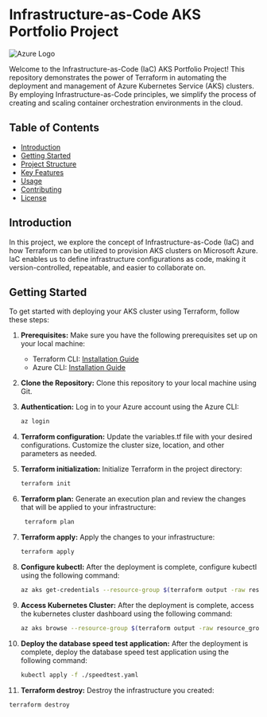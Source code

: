 # Infrastructure-as-Code AKS Portfolio Project

![Azure Logo](https://upload.wikimedia.org/wikipedia/commons/a/a8/Microsoft_Azure_Logo.svg)

Welcome to the Infrastructure-as-Code (IaC) AKS Portfolio Project! This repository demonstrates the power of Terraform in automating the deployment and management of Azure Kubernetes Service (AKS) clusters. By employing Infrastructure-as-Code principles, we simplify the process of creating and scaling container orchestration environments in the cloud.

## Table of Contents

- [Introduction](#introduction)
- [Getting Started](#getting-started)
- [Project Structure](#project-structure)
- [Key Features](#key-features)
- [Usage](#usage)
- [Contributing](#contributing)
- [License](#license)

## Introduction

In this project, we explore the concept of Infrastructure-as-Code (IaC) and how Terraform can be utilized to provision AKS clusters on Microsoft Azure. IaC enables us to define infrastructure configurations as code, making it version-controlled, repeatable, and easier to collaborate on.

## Getting Started

To get started with deploying your AKS cluster using Terraform, follow these steps:

1. **Prerequisites:** Make sure you have the following prerequisites set up on your local machine:
   - Terraform CLI: [Installation Guide](https://learn.hashicorp.com/tutorials/terraform/install-cli)
   - Azure CLI: [Installation Guide](https://docs.microsoft.com/en-us/cli/azure/install-azure-cli)

2. **Clone the Repository:** Clone this repository to your local machine using Git.

3. **Authentication:** Log in to your Azure account using the Azure CLI:

   ```bash
   az login

4. **Terraform configuration:** Update the variables.tf file with your desired configurations. Customize the cluster size, location, and other parameters as needed.

5. **Terraform initialization:** Initialize Terraform in the project directory:

   ```bash
   terraform init

6. **Terraform plan:** Generate an execution plan and review the changes that will be applied to your infrastructure:

   ```bash
    terraform plan

7. **Terraform apply:** Apply the changes to your infrastructure:

   ```bash
   terraform apply

8. **Configure kubectl:** After the deployment is complete, configure kubectl using the following command:

    ```bash
    az aks get-credentials --resource-group $(terraform output -raw resource_group_name) --name $(terraform output -raw kubernetes_cluster_name)

9. **Access Kubernetes Cluster:** After the deployment is complete, access the kubernetes cluster dashboard using the following command:

    ```bash
    az aks browse --resource-group $(terraform output -raw resource_group_name) --name $(terraform output -raw kubernetes_cluster_name)

10. **Deploy the database speed test application:** After the deployment is complete, deploy the database speed test application using the following command:

    ```bash
    kubectl apply -f ./speedtest.yaml

11. **Terraform destroy:** Destroy the infrastructure you created:

   ```bash
   terraform destroy